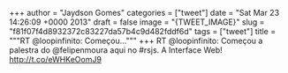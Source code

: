 
+++
author = "Jaydson Gomes"
categories = ["tweet"]
date = "Sat Mar 23 14:26:09 +0000 2013"
draft = false
image = "{TWEET_IMAGE}"
slug = "f81f07f4d8932372c83227da57b4c9d482fddf6d"
tags = ["tweet"]
title = """RT @loopinfinito: Começou..."""
+++
RT @loopinfinito: Começou a palestra do @felipenmoura aqui no #rsjs. A Interface Web! http://t.co/eWHKeOomJ9
